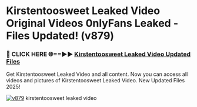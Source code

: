 # Kirstentoosweet Leaked Video Original Videos 0nlyFans Leaked - Files Updated! (v879)

<h3>🔴 CLICK HERE 🌐==►► <a href="https://tinyurl.com/2jnfzry5" rel="nofollow">Kirstentoosweet Leaked Video Updated Files</a></h3>

Get Kirstentoosweet Leaked Video and all content. Now you can access all videos and pictures of Kirstentoosweet Leaked Video. New Updated Files 2025!

[![v879](https://i.imgur.com/GyGTBgg.gif)](https://tinyurl.com/2jnfzry5)
kirstentoosweet leaked video